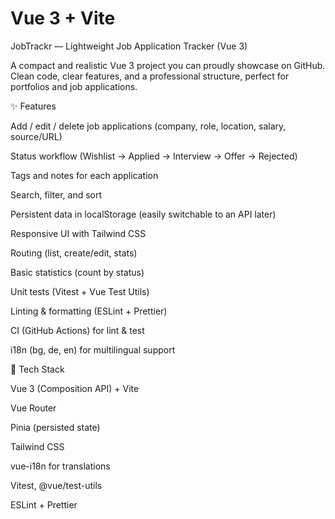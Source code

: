 # Vue 3 + Vite
JobTrackr — Lightweight Job Application Tracker (Vue 3)

A compact and realistic Vue 3 project you can proudly showcase on GitHub. Clean code, clear features, and a professional structure, perfect for portfolios and job applications.

✨ Features

Add / edit / delete job applications (company, role, location, salary, source/URL)

Status workflow (Wishlist → Applied → Interview → Offer → Rejected)

Tags and notes for each application

Search, filter, and sort

Persistent data in localStorage (easily switchable to an API later)

Responsive UI with Tailwind CSS

Routing (list, create/edit, stats)

Basic statistics (count by status)

Unit tests (Vitest + Vue Test Utils)

Linting & formatting (ESLint + Prettier)

CI (GitHub Actions) for lint & test

i18n (bg, de, en) for multilingual support

🧱 Tech Stack

Vue 3 (Composition API) + Vite

Vue Router

Pinia (persisted state)

Tailwind CSS

vue-i18n for translations

Vitest, @vue/test-utils

ESLint + Prettier
